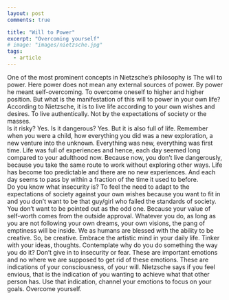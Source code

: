 ```yaml
---
layout: post
comments: true

title: "Will to Power"
excerpt: "Overcoming yourself"
# image: "images/nietzsche.jpg"
tags: 
  - article
---
```



One of the most prominent concepts in Nietzsche’s philosophy is The will to power. Here power does not mean any external sources of power. By power he meant self-overcoming. To overcome oneself to higher and higher position. But what is the manifestation of this will to power in your own life? According to Nietzsche, it is to live life according to your own wishes and desires. To live authentically. Not by the expectations of society or the masses.  
Is it risky? Yes. Is it dangerous? Yes. But it is also full of life. Remember when you were a child, how everything you did was a new exploration, a new venture into the unknown. Everything was new, everything was first time. Life was full of experiences and hence, each day seemed long compared to your adulthood now. Because now, you don’t live dangerously, because you take the same route to work without exploring other ways. Life has become too predictable and there are no new experiences. And each day seems to pass by within a fraction of the time it used to before.   
Do you know what insecurity is? To feel the need to adapt to the expectations of society against your own wishes because you want to fit in and you don’t want to be that guy/girl who failed the standards of society. You don’t want to be pointed out as the odd one. Because your value of self-worth comes from the outside approval. Whatever you do, as long as you are not following your own dreams, your own visions, the pang of emptiness will be inside. We as humans are blessed with the ability to be creative. So, be creative. Embrace the artistic mind in your daily life. Tinker with your ideas, thoughts. Contemplate why do you do something the way you do it? Don’t give in to insecurity or fear. These are important emotions and no where we are supposed to get rid of these emotions. These are indications of your consciousness, of your will. Nietzsche says if you feel envious, that is the indication of you wanting to achieve what that other person has. Use that indication, channel your emotions to focus on your goals. Overcome yourself.


